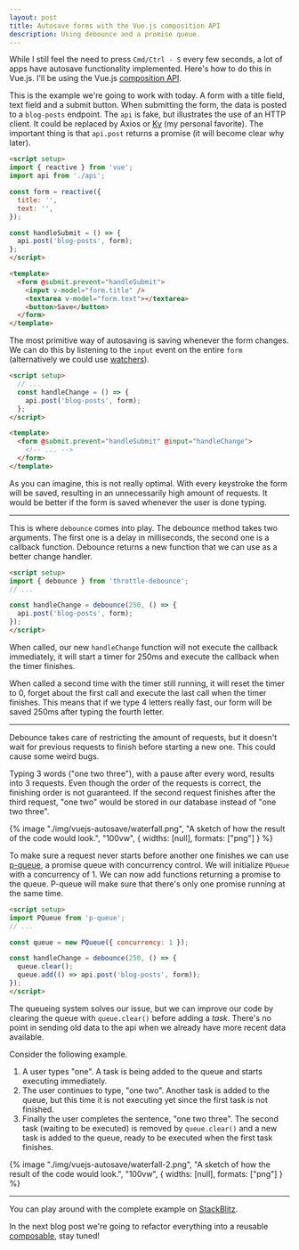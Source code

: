 ```yaml
---
layout: post
title: Autosave forms with the Vue.js composition API
description: Using debounce and a promise queue.
---
```


While I still feel the need to press `Cmd/Ctrl - S` every few seconds, a lot of apps have autosave functionality implemented. Here's how to do this in Vue.js. I'll be using the Vue.js [composition API](https://vuejs.org/guide/introduction.html#composition-api).

This is the example we're going to work with today. A form with a title field, text field and a submit button. When submitting the form, the data is posted to a `blog-posts` endpoint. The `api` is fake, but illustrates the use of an HTTP client. It could be replaced by Axios or [Ky](https://github.com/sindresorhus/ky) (my personal favorite). The important thing is that `api.post` returns a promise (it will become clear why later).

```html
<script setup>
import { reactive } from 'vue';
import api from './api';

const form = reactive({
  title: '',
  text: '',
});

const handleSubmit = () => {
  api.post('blog-posts', form);
};
</script>

<template>
  <form @submit.prevent="handleSubmit">
    <input v-model="form.title" />
    <textarea v-model="form.text"></textarea>
    <button>Save</button>
  </form>
</template>
```

The most primitive way of autosaving is saving whenever the form changes. We can do this by listening to the `input` event on the entire `form` (alternatively we could use [watchers](https://vuejs.org/guide/essentials/watchers.html)).

```html
<script setup>
  // ...
  const handleChange = () => {
    api.post('blog-posts', form);
  };
</script>

<template>
  <form @submit.prevent="handleSubmit" @input="handleChange">
    <!-- ... -->
  </form>
</template>
```

As you can imagine, this is not really optimal. With every keystroke the form will be saved, resulting in an unnecessarily high amount of requests. It would be better if the form is saved whenever the user is done typing.

---

This is where `debounce` comes into play. The debounce method takes two arguments. The first one is a delay in milliseconds, the second one is a callback function. Debounce returns a new function that we can use as a better change handler.

```html
<script setup>
import { debounce } from 'throttle-debounce';
// ...

const handleChange = debounce(250, () => {
  api.post('blog-posts', form);
});
</script>
```

When called, our new `handleChange` function will not execute the callback immediately, it will start a timer for 250ms and execute the callback when the timer finishes.

When called a second time with the timer still running, it will reset the timer to 0, forget about the first call and execute the last call when the timer finishes. This means that if we type 4 letters really fast, our form will be saved 250ms after typing the fourth letter.

---

Debounce takes care of restricting the amount of requests, but it doesn't wait for previous requests to finish before starting a new one. This could cause some weird bugs.

Typing 3 words ("one two three"), with a pause after every word, results into 3 requests. Even though the order of the requests is correct, the finishing order is not guaranteed. If the second request finishes after the third request, "one two" would be stored in our database instead of "one two three".

<div class="photo-frame">
  <div class="max-w-[307px]">
    {% image
      "./img/vuejs-autosave/waterfall.png",
      "A sketch of how the result of the code would look.",
      "100vw",
      { widths: [null], formats: ["png"] }
    %}
  </div>
</div>

To make sure a request never starts before another one finishes we can use [p-queue](https://github.com/sindresorhus/p-queue), a promise queue with concurrency control. We will initialize `PQueue` with a concurrency of 1. We can now add functions returning a promise to the queue. P-queue will make sure that there's only one promise running at the same time.

```html
<script setup>
import PQueue from 'p-queue';
// ...

const queue = new PQueue({ concurrency: 1 });

const handleChange = debounce(250, () => {
  queue.clear();
  queue.add(() => api.post('blog-posts', form));
});
</script>
```

The queueing system solves our issue, but we can improve our code by clearing the queue with `queue.clear()` before adding a *task*. There's no point in sending old data to the api when we already have more recent data available.

Consider the following example.

1. A user types "one". A task is being added to the queue and starts executing immediately.
1. The user continues to type, "one two". Another task is added to the queue, but this time it is not executing yet since the first task is not finished.
1. Finally the user completes the sentence, "one two three". The second task (waiting to be executed) is removed by `queue.clear()` and a new task is added to the queue, ready to be executed when the first task finishes.

<div class="photo-frame">
  <div class="max-w-[307px]">
    {% image
      "./img/vuejs-autosave/waterfall-2.png",
      "A sketch of how the result of the code would look.",
      "100vw",
      { widths: [null], formats: ["png"] }
    %}
  </div>
</div>

---

You can play around with the complete example on [StackBlitz](https://stackblitz.com/edit/vitejs-vite-urfaxr?file=src%2FApp.vue).

In the next blog post we're going to refactor everything into a reusable [composable](https://vuejs.org/guide/reusability/composables.html), stay tuned!

